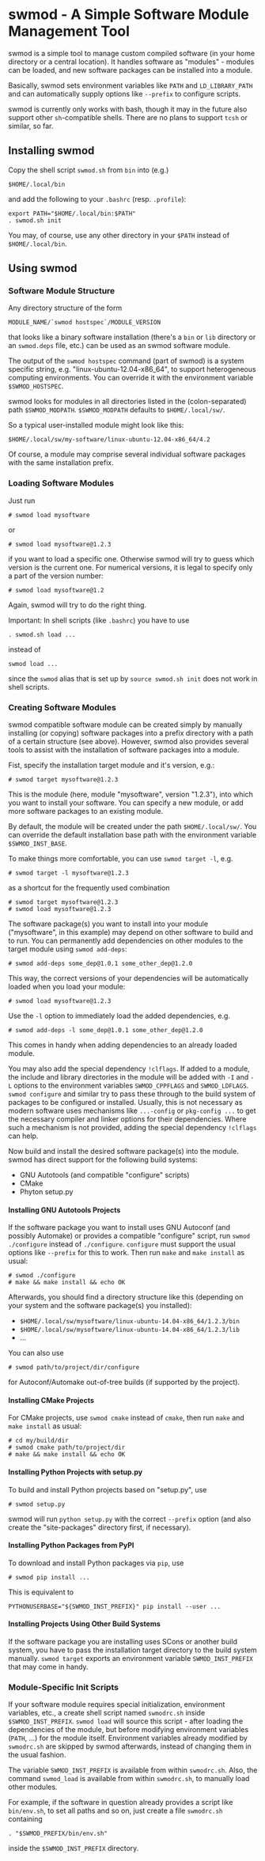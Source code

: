 swmod - A Simple Software Module Management Tool
================================================

swmod is a simple tool to manage custom compiled software (in your home
directory or a central location). It handles software as "modules" - modules
can be loaded, and new software packages can be installed into a module.

Basically, swmod sets environment variables like `PATH` and `LD_LIBRARY_PATH`
and can automatically supply options like `--prefix` to configure scripts.

swmod is currently only works with bash, though it may in the future also
support other `sh`-compatible shells. There are no plans to support `tcsh` or
similar, so far.


Installing swmod
----------------

Copy the shell script `swmod.sh` from `bin` into (e.g.)

    $HOME/.local/bin

and add the following to your `.bashrc` (resp. `.profile`):

    export PATH="$HOME/.local/bin:$PATH"
    . swmod.sh init

You may, of course, use any other directory in your `$PATH` instead of
`$HOME/.local/bin`.


Using swmod
-----------

### Software Module Structure

Any directory structure of the form

    MODULE_NAME/`swmod hostspec`/MODULE_VERSION

that looks like a binary software installation (there's a `bin` or `lib`
directory or an `swmod.deps` file, etc.) can be used as an swmod software
module.

The output of the `swmod hostspec` command (part of swmod) is a system
specific string, e.g. "linux-ubuntu-12.04-x86_64", to support heterogeneous
computing environments. You can override it with the environment variable
`$SWMOD_HOSTSPEC`.

swmod looks for modules in all directories listed in the (colon-separated)
path `$SWMOD_MODPATH`. `$SWMOD_MODPATH` defaults to `$HOME/.local/sw/`.

So a typical user-installed module might look like this:

    $HOME/.local/sw/my-software/linux-ubuntu-12.04-x86_64/4.2

Of course, a module may comprise several individual software packages with the
same installation prefix.


### Loading Software Modules

Just run

    # swmod load mysoftware

or

    # swmod load mysoftware@1.2.3

if you want to load a specific one. Otherwise swmod will try to guess which
version is the current one. For numerical versions, it is legal to specify
only a part of the version number:

    # swmod load mysoftware@1.2

Again, swmod will try to do the right thing.


Important: In shell scripts (like `.bashrc`) you have to use

    . swmod.sh load ...

instead of

    swmod load ...

since the `swmod` alias that is set up by `source swmod.sh init` does not work
in shell scripts.


### Creating Software Modules

swmod compatible software module can be created simply by manually installing
(or copying) software packages into a prefix directory with a path of a
certain structure (see above). However, swmod also provides several tools
to assist with the installation of software packages into a module.

Fist, specify the installation target module and it's version, e.g.:

    # swmod target mysoftware@1.2.3

This is the module (here, module "mysoftware", version "1.2.3"), into which
you want to install your software. You can specify a new module, or add more
software packages to an existing module.

By default, the module will be created under the path `$HOME/.local/sw/`. You
can override the default installation base path with the environment variable
`$SWMOD_INST_BASE`.

To make things more comfortable, you can use `swmod target -l`, e.g.

    # swmod target -l mysoftware@1.2.3

as a shortcut for the frequently used combination

    # swmod target mysoftware@1.2.3
    # swmod load mysoftware@1.2.3

The software package(s) you want to install into your module ("mysoftware", in
this example) may depend on other software to build and to run. You can
permanently add dependencies on other modules to the target module using
`swmod add-deps`:

    # swmod add-deps some_dep@1.0.1 some_other_dep@1.2.0

This way, the correct versions  of your dependencies will be automatically
loaded when you load your module:

    # swmod load mysoftware@1.2.3

Use the `-l` option to immediately load the added dependencies, e.g.

    # swmod add-deps -l some_dep@1.0.1 some_other_dep@1.2.0

This comes in handy when adding dependencies to an already loaded module.

You may also add the special dependency `!clflags`. If added to a module, the
include and library directories in the module will be added with `-I` and `-L`
options to the environment variables `SWMOD_CPPFLAGS` and `SWMOD_LDFLAGS`.
`swmod configure` and similar try to pass these through to the build system of
packages to be configured or installed. Usually, this is not necessary as
modern software uses mechanisms like `...-config` or `pkg-config ...` to get
the necessary compiler and linker options for their dependencies. Where such
a mechanism is not provided, adding the special dependency `!clflags` can
help.

Now build and install the desired software package(s) into the module. swmod
has direct support for the following build systems:

* GNU Autotools (and compatible "configure" scripts)
* CMake
* Phyton setup.py

#### Installing GNU Autotools Projects

If the software package you want to install uses GNU Autoconf (and possibly
Automake) or provides a compatible "configure" script, run `swmod ./configure`
instead of `./configure`. `configure` must support the usual options like
`--prefix` for this to work. Then run `make` and `make install` as usual:

    # swmod ./configure
    # make && make install && echo OK

Afterwards, you should find a directory structure like this (depending on your
system and the software package(s) you installed):

* `$HOME/.local/sw/mysoftware/linux-ubuntu-14.04-x86_64/1.2.3/bin`
* `$HOME/.local/sw/mysoftware/linux-ubuntu-14.04-x86_64/1.2.3/lib`
* ...

You can also use

    # swmod path/to/project/dir/configure

for Autoconf/Automake out-of-tree builds (if supported by the project).

#### Installing CMake Projects

For CMake projects, use `swmod cmake` instead of `cmake`, then run `make` and
`make install` as usual:

    # cd my/build/dir
    # swmod cmake path/to/project/dir
    # make && make install && echo OK

#### Installing Python Projects with setup.py

To build and install Python projects based on "setup.py", use

    # swmod setup.py

swmod will run `python setup.py` with the correct `--prefix` option (and
also create the "site-packages" directory first, if necessary).


#### Installing Python Packages from PyPI

To download and install Python packages via `pip`, use

    # swmod pip install ...

This is equivalent to

    PYTHONUSERBASE="${SWMOD_INST_PREFIX}" pip install --user ...


#### Installing Projects Using Other Build Systems

If the software package you are installing uses SCons or another build system,
you have to pass the installation target directory to the build system
manually. `swmod target` exports an environment variable `SWMOD_INST_PREFIX`
that may come in handy.


### Module-Specific Init Scripts

If your software module requires special initialization, environment
variables, etc., a create shell script named `swmodrc.sh` inside
`$SWMOD_INST_PREFIX`. `swmod load` will source this script - after loading the
dependencies of the module, but before modifying environment variables
(`PATH`, ...) for the module itself. Environment variables already modified by
`swmodrc.sh` are skipped by swmod afterwards, instead of changing them in the
usual fashion.

The variable `SWMOD_INST_PREFIX` is available from within `swmodrc.sh`. Also,
the command `swmod_load` is available from within `swmodrc.sh`, to manually
load other modules.

For example, if the software in question already provides a script like
`bin/env.sh`, to set all paths and so on, just create a file `swmodrc.sh`
containing

    . "$SWMOD_PREFIX/bin/env.sh"

inside the `$SWMOD_INST_PREFIX` directory.
